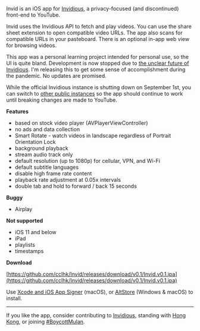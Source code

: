 Invid is an iOS app for [Invidious](https://github.com/iv-org/invidious), a privacy-focused (and discontinued) front-end to YouTube.

Invid uses the Invidious API to fetch and play videos. You can use the share sheet extension to open compatible video URLs. The app also scans for compatible URLs in your pasteboard. There is an optional in-app web view for browsing videos.

This app was a personal learning project intended for personal use, so the UI is quite bland. Development is now stopped due to [the unclear future of Invidious](https://github.com/iv-org/invidious/issues/1320). I'm releasing this to get some sense of accomplishment during the pandemic. No updates are promised.

While the official Invidious instance is shutting down on September 1st, you can switch to [other public instances](https://github.com/iv-org/invidious/wiki/Invidious-Instances) so the app should continue to work until breaking changes are made to YouTube.

**Features**

-	based on stock video player (AVPlayerViewController)
-	no ads and data collection
-	Smart Rotate - watch videos in landscape regardless of Portrait Orientation Lock
-	background playback
-	stream audio track only
-	default resolution (up to 1080p) for cellular, VPN, and Wi-Fi
-	default subtitle languages
-	disable high frame rate content
-	playback rate adjustment at 0.05x intervals
-	double tab and hold to forward / back 15 seconds

**Buggy**

-	Airplay

**Not supported**

- iOS 11 and below
-	iPad
-	playlists
-	timestamps

**Download**

[https://github.com/cclhk/Invid/releases/download/v0.1/Invid.v0.1.ipa](https://github.com/cclhk/Invid/releases/download/v0.1/Invid.v0.1.ipa)

Use [Xcode and iOS App Signer](https://old.reddit.com/r/jailbreak/wiki/xcodeiosappsigner) (macOS), or [AltStore](https://old.reddit.com/r/jailbreak/wiki/altstore) (Windows & macOS) to install.
___
If you like the app, consider contributing to [Invidious](https://github.com/iv-org/invidious), standing with [Hong Kong](https://standwithhk.org), or joining [#BoycottMulan](https://www.nytimes.com/2019/08/16/world/asia/boycott-mulan.html).
